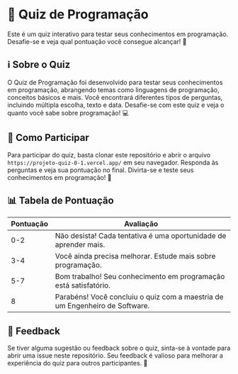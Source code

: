 # 🧠 Quiz de Programação

Este é um quiz interativo para testar seus conhecimentos em programação. Desafie-se e veja qual pontuação você consegue alcançar! 🚀

## ℹ️ Sobre o Quiz

O Quiz de Programação foi desenvolvido para testar seus conhecimentos em programação, abrangendo temas como linguagens de programação, conceitos básicos e mais. Você encontrará diferentes tipos de perguntas, incluindo múltipla escolha, texto e data. Desafie-se com este quiz e veja o quanto você sabe sobre programação! 💻

## 🎯 Como Participar

Para participar do quiz, basta clonar este repositório e abrir o arquivo `https://projeto-quiz-0-1.vercel.app/` em seu navegador. Responda às perguntas e veja sua pontuação no final. Divirta-se e teste seus conhecimentos em programação! 🌟

## 📊 Tabela de Pontuação

| Pontuação | Avaliação                                                                                      |
|-----------|-----------------------------------------------------------------------------------------------|
| 0-2       | Não desista! Cada tentativa é uma oportunidade de aprender mais.                              |
| 3-4       | Você ainda precisa melhorar. Estude mais sobre programação.                                    |
| 5-7       | Bom trabalho! Seu conhecimento em programação está satisfatório.                              |
| 8         | Parabéns! Você concluiu o quiz com a maestria de um Engenheiro de Software.                   |

## 📝 Feedback

Se tiver alguma sugestão ou feedback sobre o quiz, sinta-se à vontade para abrir uma issue neste repositório. Seu feedback é valioso para melhorar a experiência do quiz para outros participantes. 🙌
